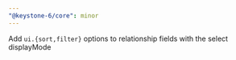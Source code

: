 ```yaml
---
"@keystone-6/core": minor
---
```


Add `ui.{sort,filter}` options to relationship fields with the select displayMode
